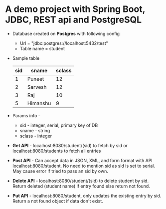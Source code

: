 # A demo project with Spring Boot, JDBC, REST api and PostgreSQL
* Database created on **Postgres** with following config<br>
    * Url = "jdbc:postgres://localhost:5432/test"
    * Table name =  student
* Sample table

    |   sid |  sname        | sclass    |
    |-------|---------------|-----------|
    |   1   |   Puneet      |   12      |
    |   2   |   Sarvesh     |   12      |
    |   3   |   Raj         |   10      |
    |   5   |   Himanshu    |   9       |  
* Params info -
    * sid - integer, serial, primary key of DB
    * sname - string
    * sclass - integer
* **Get API** - localhost:8080/student/(sid) to fetch by sid or localhost:8080/students to fetch all entries
* **Post API** - Can accept data in JSON, XML, and form format with API localhost:8080/student. No need to mention sid as sid is set to serial. May cause error if tried to pass an sid by own.
* **Delete API** - localhost:8080/student/(sid) to delete student by sid. Return deleted (student name) if entry found else return not found.
* **Put API** - localhost:8080/student, only updates the existing entry by sid. Return a not found object if data don't exist.